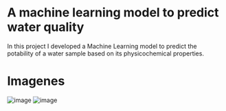 # A machine learning model to predict water quality
In this project I developed a Machine Learning model to predict the potability of a water sample based on its physicochemical properties.

# Imagenes 
![image](https://github.com/ronaldborja/WaterQualityML/assets/75533154/5c1c5dc5-85c3-42e7-9b17-f54178625458)
![image](https://github.com/ronaldborja/WaterQualityML/assets/75533154/0da80dc9-5f2e-4b3e-b6c6-b0cdc56694f5)


